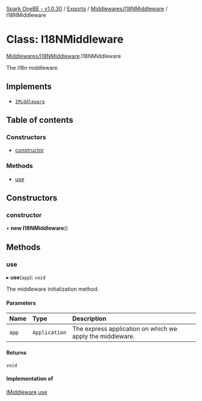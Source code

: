 [Spark OneBE - v1.0.30](../README.md) / [Exports](../modules.md) / [Middlewares/I18NMiddleware](../modules/Middlewares_I18NMiddleware.md) / I18NMiddleware

# Class: I18NMiddleware

[Middlewares/I18NMiddleware](../modules/Middlewares_I18NMiddleware.md).I18NMiddleware

The i18n middleware.

## Implements

- [`IMiddleware`](../interfaces/Middlewares_IMiddleware.IMiddleware.md)

## Table of contents

### Constructors

- [constructor](Middlewares_I18NMiddleware.I18NMiddleware.md#constructor)

### Methods

- [use](Middlewares_I18NMiddleware.I18NMiddleware.md#use)

## Constructors

### constructor

• **new I18NMiddleware**()

## Methods

### use

▸ **use**(`app`): `void`

The middleware initialization method.

#### Parameters

| Name | Type | Description |
| :------ | :------ | :------ |
| `app` | `Application` | The express application on which we apply the middleware. |

#### Returns

`void`

#### Implementation of

[IMiddleware](../interfaces/Middlewares_IMiddleware.IMiddleware.md).[use](../interfaces/Middlewares_IMiddleware.IMiddleware.md#use)
